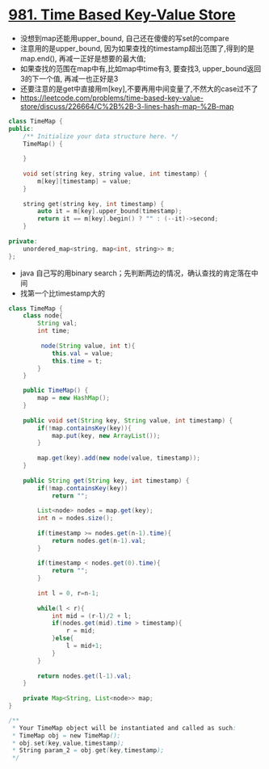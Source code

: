 # [981. Time Based Key-Value Store](https://leetcode.com/problems/time-based-key-value-store/)
* 没想到map还能用upper_bound, 自己还在傻傻的写set的compare
* 注意用的是upper_bound, 因为如果查找的timestamp超出范围了,得到的是map.end(), 再减一正好是想要的最大值; 
* 如果查找的范围在map中有,比如map中time有3, 要查找3, upper_bound返回3的下一个值, 再减一也正好是3
*  还要注意的是get中直接用m[key],不要再用中间变量了,不然大的case过不了
* https://leetcode.com/problems/time-based-key-value-store/discuss/226664/C%2B%2B-3-lines-hash-map-%2B-map

```c++
class TimeMap {
public:
    /** Initialize your data structure here. */
    TimeMap() {
        
    }
    
    void set(string key, string value, int timestamp) {
        m[key][timestamp] = value;
    }
    
    string get(string key, int timestamp) {
        auto it = m[key].upper_bound(timestamp);
        return it == m[key].begin() ? "" : (--it)->second;
    }
    
private:
    unordered_map<string, map<int, string>> m;
};


```

* java 自己写的用binary search；先判断两边的情况，确认查找的肯定落在中间
* 找第一个比timestamp大的

```java
class TimeMap {
    class node{
        String val;
        int time;
        
         node(String value, int t){
            this.val = value;
            this.time = t;
        }
    }

    public TimeMap() {
        map = new HashMap();
    }
    
    public void set(String key, String value, int timestamp) {
        if(!map.containsKey(key)){
            map.put(key, new ArrayList());
        }
        
        map.get(key).add(new node(value, timestamp));
    }
    
    public String get(String key, int timestamp) {
        if(!map.containsKey(key))
            return "";
        
        List<node> nodes = map.get(key);
        int n = nodes.size();
        
        if(timestamp >= nodes.get(n-1).time){
            return nodes.get(n-1).val;
        }
        
        if(timestamp < nodes.get(0).time){
            return "";
        }
        
        int l = 0, r=n-1;
        
        while(l < r){
            int mid = (r-l)/2 + l;
            if(nodes.get(mid).time > timestamp){
                r = mid;
            }else{
                l = mid+1;
            }
        }
        
        return nodes.get(l-1).val;
    }
    
    private Map<String, List<node>> map;
}

/**
 * Your TimeMap object will be instantiated and called as such:
 * TimeMap obj = new TimeMap();
 * obj.set(key,value,timestamp);
 * String param_2 = obj.get(key,timestamp);
 */

```
